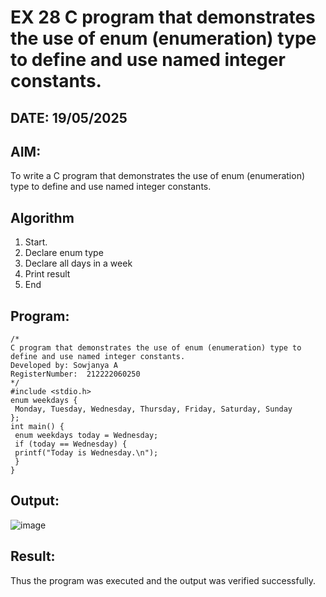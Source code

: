 # EX 28 C program that demonstrates the use of enum (enumeration) type to define and use named integer constants.
## DATE: 19/05/2025
## AIM:
To write a C program that demonstrates the use of enum (enumeration) type to define and use named integer constants.

## Algorithm
1. Start.
2. Declare enum type
3. Declare all days in a week
4. Print result
5. End   

## Program:
```
/*
C program that demonstrates the use of enum (enumeration) type to define and use named integer constants.
Developed by: Sowjanya A
RegisterNumber:  212222060250
*/
#include <stdio.h>
enum weekdays {
 Monday, Tuesday, Wednesday, Thursday, Friday, Saturday, Sunday
};
int main() {
 enum weekdays today = Wednesday;
 if (today == Wednesday) {
 printf("Today is Wednesday.\n");
 }
}
```

## Output:

![image](https://github.com/user-attachments/assets/bfe0b197-65b1-493e-80da-2aed386179f4)

## Result:
Thus the program was executed and the output was verified successfully.
